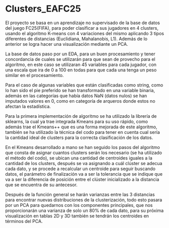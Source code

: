 # Clusters_EAFC25
El proyecto se basa en un aprendizaje no supervisado de la base de datos del juego FC25(FIFA), para poder clasificar a sus jugadores en 4 clusters, usando el algoritmo K-means con 4 variaciones del mismo aplicando 3 tipos diferentes de distancias (Euclidiana, Mahalanobis, L1). Además de lo anterior se logra hacer una visualización mediante un PCA.

La base de datos paso por un EDA, para un buen procesamiento y tener concordancia de cuales se utilizarán para que sean de provecho para el algoritmo, en este caso se utilizaran 45 variables para cada jugador, con una escala que ira de 0 a 100 en todas para que cada una tenga un peso similar en el procesamiento.

Para el caso de algunas variables que están clasificadas como string, como lo han sido el pie preferido se han transformado en una variable binaria, además en las categorías que había datos NaN (datos nulos) se han imputados valores en 0, como en categoría de arqueros donde estos no afectan la estadística.

Para la primera implementación de algoritmo se ha utilizado la librería de sklearns, la cual ya trae integrada Kmeans para su uso rápido, como además trae el Kmeans++ que es una forma mejorada de este algoritmo, también se ha utilizado la técnica del codo para tener en cuenta cual sería la cantidad ideal de clusters para la correcta clasificación de los datos.

En el Kmeans desarrollado a mano se han seguido los pasos del algoritmo que consta de asignar cuantos clusters serán los necesario (se ha utilizado el método del codo), se ubican una cantidad de centroides iguales a la cantidad de los clusters, después se va asignando a cuál clúster se adecua cada dato, y se procede a recalcular un centroide para seguir buscando datos, el parámetro de finalización va a ser la tolerancia que se indique que va a ser la diferencia de posición entre el clúster inicializado a la distancia que se encuentra de su antecesor. 

Después de la función general se harán varianzas entre las 3 distancias para encontrar nuevas distribuciones de la clusterización, todo esto pasara por un PCA para quedarnos con los componentes principales, que nos proporcionarán una varianza de solo un 80% de cada dato, para su próxima visualización en tablas 2D y 3D también se tendrán los centroides en términos del PCA.
